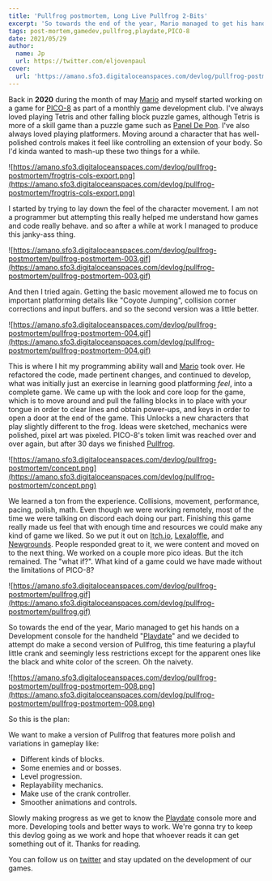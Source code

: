 ```yaml
---
title: 'Pullfrog postmortem, Long Live Pullfrog 2-Bits'
excerpt: 'So towards the end of the year, Mario managed to get his hands on a Development console for the handheld "Playdate" and we decided to attempt do make a second version of Pullfrog, this time featuring a playful little crank and seemingly less restrictions except for the apparent ones like the black and white color of the screen. Oh the naivety.'
tags: post-mortem,gamedev,pullfrog,playdate,PICO-8
date: 2021/05/29
author:
  name: Jp
  url: https://twitter.com/eljovenpaul
cover:
  url: 'https://amano.sfo3.digitaloceanspaces.com/devlog/pullfrog-postmortem/pullfrog-postmortem-008.png'
---
```


Back in **2020** during the month of may [Mario](twitter.com/afk_mario) and myself started working on a game for [PICO-8](https://www.lexaloffle.com/pico-8.php) as part of a monthly game development club. I've always loved playing Tetris and other falling block puzzle games, although Tetris is more of a skill game than a puzzle game such as [Panel De Pon](https://en.wikipedia.org/wiki/Puzzle_League). I've also always loved playing platformers. Moving around a character that has well-polished controls makes it feel like controlling an extension of your body. So I'd kinda wanted to mash-up these two things for a while.

![https://amano.sfo3.digitaloceanspaces.com/devlog/pullfrog-postmortem/frogtris-cols-export.png](https://amano.sfo3.digitaloceanspaces.com/devlog/pullfrog-postmortem/frogtris-cols-export.png)

I started by trying to lay down the feel of the character movement. I am not a programmer but attempting this really helped me understand how games and code really behave. and so after a while at work I managed to produce this janky-ass thing.

![https://amano.sfo3.digitaloceanspaces.com/devlog/pullfrog-postmortem/pullfrog-postmortem-003.gif](https://amano.sfo3.digitaloceanspaces.com/devlog/pullfrog-postmortem/pullfrog-postmortem-003.gif)

And then I tried again. Getting the basic movement allowed me to focus on important platforming details like "Coyote Jumping", collision corner corrections and input buffers. and so the second version was a little better.

![https://amano.sfo3.digitaloceanspaces.com/devlog/pullfrog-postmortem/pullfrog-postmortem-004.gif](https://amano.sfo3.digitaloceanspaces.com/devlog/pullfrog-postmortem/pullfrog-postmortem-004.gif)

This is where I hit my programming ability wall and [Mario](https://twitter.com/afk_mario) took over. He refactored the code, made pertinent changes, and continued to develop, what was initially just an exercise in learning good platforming _feel_, into a complete game. We came up with the look and core loop for the game, which is to move around and pull the falling blocks in to place with your tongue in order to clear lines and obtain power-ups, and keys in order to open a door at the end of the game. This Unlocks a new characters that play slightly different to the frog. Ideas were sketched, mechanics were polished, pixel art was pixeled. PICO-8's token limit was reached over and over again, but after 30 days we finished [Pullfrog](https://afk-mario.itch.io/pullfrog).

![https://amano.sfo3.digitaloceanspaces.com/devlog/pullfrog-postmortem/concept.png](https://amano.sfo3.digitaloceanspaces.com/devlog/pullfrog-postmortem/concept.png)

We learned a ton from the experience. Collisions, movement, performance, pacing, polish, math. Even though we were working remotely, most of the time we were talking on discord each doing our part. Finishing this game really made us feel that with enough time and resources we could make any kind of game we liked. So we put it out on [Itch.io](https://afk-mario.itch.io/pullfrog), [Lexaloffle](https://www.lexaloffle.com/bbs/?tid=38636), and [Newgrounds](https://www.newgrounds.com/portal/view/759921). People responded great to it, we were content and moved on to the next thing. We worked on a couple more pico ideas. But the itch remained. The "what if?". What kind of a game could we have made without the limitations of PICO-8?

![https://amano.sfo3.digitaloceanspaces.com/devlog/pullfrog-postmortem/pullfrog.gif](https://amano.sfo3.digitaloceanspaces.com/devlog/pullfrog-postmortem/pullfrog.gif)

So towards the end of the year, Mario managed to get his hands on a Development console for the handheld "[Playdate](https://play.date)" and we decided to attempt do make a second version of Pullfrog, this time featuring a playful little crank and seemingly less restrictions except for the apparent ones like the black and white color of the screen. Oh the naivety.

![https://amano.sfo3.digitaloceanspaces.com/devlog/pullfrog-postmortem/pullfrog-postmortem-008.png](https://amano.sfo3.digitaloceanspaces.com/devlog/pullfrog-postmortem/pullfrog-postmortem-008.png)

So this is the plan:

We want to make a version of Pullfrog that features more polish and variations in gameplay like:

- Different kinds of blocks.
- Some enemies and or bosses.
- Level progression.
- Replayability mechanics.
- Make use of the crank controller.
- Smoother animations and controls.

Slowly making progress as we get to know the [Playdate](https://play.date) console more and more. Developing tools and better ways to work. We're gonna try to keep this devlog going as we work and hope that whoever reads it can get something out of it. Thanks for reading.

You can follow us on [twitter](https://twitter.com/amanogames_) and stay updated on the development of our games.
